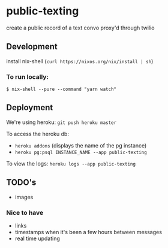 # public-texting
create a public record of a text convo proxy'd through twilio

## Development

install nix-shell (`curl https://nixos.org/nix/install | sh`)

### To run locally:

```
$ nix-shell --pure --command "yarn watch"
```

<!-- OUT OF DATE TWILIO local instructions -->
<!-- - add a .env file with TWILIO_ACCOUNT_SID and TWILIO_AUTH_TOKEN (can be found on the twilio dashboard)

- in one console `yarn start`
- in another `ngrok http 3000`
- update the webhook in twilio to post to the new ngrok endpoint `/messages` -->

## Deployment

We're using heroku: `git push heroku master`

To access the heroku db:
- `heroku addons` (displays the name of the pg instance)
- `heroku pg:psql INSTANCE_NAME --app public-texting`

To view the logs: `heroku logs --app public-texting`

## TODO's
- images

### Nice to have
- links
- timestamps when it's been a few hours between messages
- real time updating
